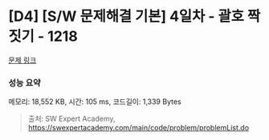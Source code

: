 # [D4] [S/W 문제해결 기본] 4일차 - 괄호 짝짓기 - 1218 

[문제 링크](https://swexpertacademy.com/main/code/problem/problemDetail.do?contestProbId=AV14eWb6AAkCFAYD) 

### 성능 요약

메모리: 18,552 KB, 시간: 105 ms, 코드길이: 1,339 Bytes



> 출처: SW Expert Academy, https://swexpertacademy.com/main/code/problem/problemList.do